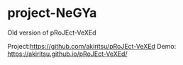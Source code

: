 # project-NeGYa
Old version of pRoJEct-VeXEd

Project:https://github.com/akiritsu/pRoJEct-VeXEd
Demo: https://akiritsu.github.io/pRoJEct-VeXEd/
